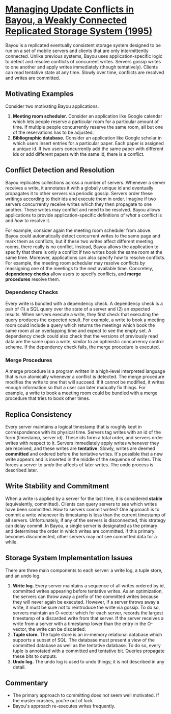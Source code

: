 # [Managing Update Conflicts in Bayou, a Weakly Connected Replicated Storage System (1995)](https://scholar.google.com/scholar?cluster=13516383847362211388)
Bayou is a replicated eventually consistent storage system designed to be run
on a set of mobile servers and clients that are only intermittently connected.
Unlike previous systems, Bayou uses application-specific logic to detect and
resolve conflicts of concurrent writes. Servers gossip writes to one another
and apply writes immediately (though tentatively). Clients can read tentative
state at any time. Slowly over time, conflicts are resolved and writes are
committed.

## Motivating Examples
Consider two motivating Bayou applications.

1. **Meeting room scheduler.** Consider an application like Google calendar
   which lets people reserve a particular room for a particular amount of time.
   If multiple people concurrently reserve the same room, all but one of the
   reservations has to be adjusted.
2. **Bibliographic database.** Consider an application like Google scholar in
   which users insert entries for a particular paper. Each paper is assigned a
   unique id. If two users concurrently add the same paper with different ids
   or add different papers with the same id, there is a conflict.

## Conflict Detection and Resolution
Bayou replicates collections across a number of servers. Whenever a server
receives a write, it annotates it with a globally unique id and eventually
propagates it to other servers via periodic gossip. Servers order these
writings according to their ids and execute them in order. Imagine if two
servers concurrently receive writes which they then propagate to one another.
These writes may conflict and need to be resolved. Bayou allows applications to
provide application-specific definitions of *what* a conflict is and *how* to
resolve it.

For example, consider again the meeting room scheduler from above. Bayou could
automatically detect concurrent writes to the same page and mark them as
conflicts, but if these two writes affect different meeting rooms, there really
is no conflict. Instead, Bayou allows the application to specify that there is
only a conflict if two writes book the same room at the same time. Moreover,
applications can also specify how to resolve conflicts. For example, the
meeting room scheduler may resolve conflicts by reassigning one of the meetings
to the next available time. Concretely, **dependency checks** allow users to
specify conflicts, and **merge procedures** resolve them.

### Dependency Checks
Every write is bundled with a dependency check. A dependency check is a pair of
(1) a SQL query over the state of a server and (2) an expected results. When
servers execute a write, they first check that executing the query produces the
expected result. For example, a write to book a meeting room could include a
query which returns the meetings which book the same room at an overlapping
time and expect to see the empty set. A dependency check could also check that
the versions of previously read data are the same upon a write, similar to an
optimistic concurrency control scheme. If the dependency check fails, the merge
procedure is executed.

### Merge Procedures
A merge procedure is a program written in a high-level interpreted language
that is run atomically whenever a conflict is detected. The merge procedure
modifies the write to one that will succeed. If it cannot be modified, it
writes enough information so that a user can later manually fix things. For
example, a write to book a meeting room could be bundled with a merge procedure
that tries to book other times.

## Replica Consistency
Every server maintains a logical timestamp that is roughly kept in
correspondence with its physical time. Servers tag writes with an id of the
form (timestamp, server id). These ids form a total order, and servers order
writes with respect to it. Servers immediately apply writes whenever they are
received, and these writes are **tentative**. Slowly, writes are deemed
**committed** and ordered before the tentative writes. It's possible that a new
write appears and is inserted in the middle of the sequence of writes. This
forces a server to *undo* the affects of later writes. The undo process is
described later.

## Write Stability and Commitment
When a write is applied by a server for the last time, it is considered
**stable** (equivalently, committed). Clients can query servers to see which
writes have been committed. How to servers commit writes? One approach is to
commit a write whenever its timestamp is less than the current timestamp of all
servers. Unfortunately, if any of the servers is disconnected, this strategy
can delay commit. In Bayou, a single server is designated as the primary and
determines the order in which writes are committed. If this primary becomes
disconnected, other servers may not see committed data for a while.

## Storage System Implementation Issues
There are three main components to each server: a write log, a tuple store, and
an undo log.

1. **Write log.** Every server maintains a sequence of all writes ordered by
   id, committed writes appearing before tentative writes. As an optimization,
   the servers can throw away a prefix of the committed writes because they
   will never again be executed. However, if a server throws away a write, it
   must be sure not to reintroduce the write via gossip. To do so, servers
   maintain an O-vector which for each server, records the largest timestamp of
   a discarded write from that server. If the server receives a write from a
   server with a timestamp lower than the entry in the O-vector, the write can
   be discarded.
2. **Tuple store.** The tuple store is an in-memory relational database which
   supports a subset of SQL. The database must present a view of the committed
   database as well as the tentative database. To do so, every tuple is
   annotated with a committed and tentative bit. Queries propagate these bits
   to outputs.
3. **Undo log.** The undo log is used to undo things; it is not described in
   any detail.

## Commentary
- The primary approach to committing does not seem well motivated. If the
  master crashes, you're out of luck.
- Bayou's approach re-executes writes frequently.
